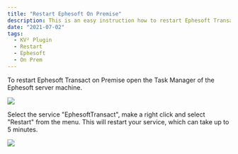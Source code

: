 ```yaml
---
title: "Restart Ephesoft On Premise"
description: This is an easy instruction how to restart Ephesoft Transact on Premise by opening the Task Manager of the Ephesoft server machine.s
date: "2021-07-02"
tags:
  - KV² Plugin
  - Restart
  - Ephesoft
  - On Prem
---
```


To restart Ephesoft Transact on Premise open the Task Manager of the Ephesoft server machine.

![](/_images/doc2/Bildschirmfoto-2021-07-05-um-16.28.36-1024x892.png)

Select the service "EphesoftTransact", make a right click and select "Restart" from the menu.
This will restart your service, which can take up to 5 minutes.

![](/_images/doc2/MicrosoftTeams-image-2.png)
